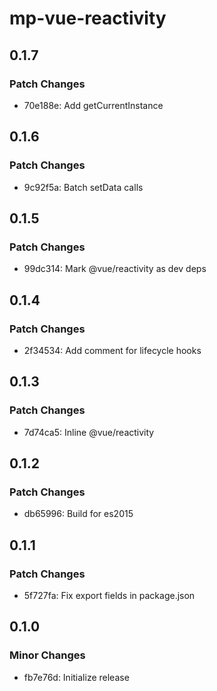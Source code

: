 # mp-vue-reactivity

## 0.1.7

### Patch Changes

- 70e188e: Add getCurrentInstance

## 0.1.6

### Patch Changes

- 9c92f5a: Batch setData calls

## 0.1.5

### Patch Changes

- 99dc314: Mark @vue/reactivity as dev deps

## 0.1.4

### Patch Changes

- 2f34534: Add comment for lifecycle hooks

## 0.1.3

### Patch Changes

- 7d74ca5: Inline @vue/reactivity

## 0.1.2

### Patch Changes

- db65996: Build for es2015

## 0.1.1

### Patch Changes

- 5f727fa: Fix export fields in package.json

## 0.1.0

### Minor Changes

- fb7e76d: Initialize release
